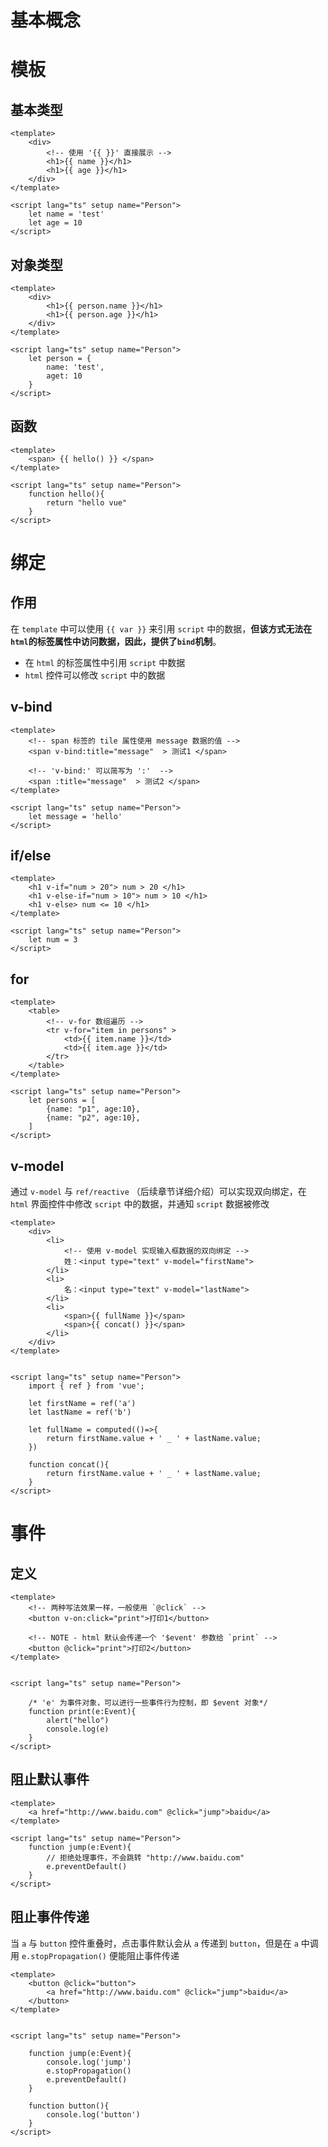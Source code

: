 # 基本概念

# 模板

## 基本类型

```vue
<template>
    <div>
        <!-- 使用 '{{ }}' 直接展示 -->
        <h1>{{ name }}</h1>
        <h1>{{ age }}</h1>
    </div>
</template>

<script lang="ts" setup name="Person">
    let name = 'test'
    let age = 10
</script>
```

## 对象类型

```vue
<template>
    <div>
        <h1>{{ person.name }}</h1>
        <h1>{{ person.age }}</h1>
    </div>
</template>

<script lang="ts" setup name="Person">
    let person = {
        name: 'test',
        aget: 10
    } 
</script>
```

## 函数

```vue
<template>
    <span> {{ hello() }} </span>
</template>

<script lang="ts" setup name="Person">
    function hello(){
        return "hello vue"
    }
</script>
```

# 绑定

## 作用

在 `template` 中可以使用 `{{ var }}` 来引用 `script` 中的数据，**但该方式无法在`html`的标签属性中访问数据，因此，提供了`bind`机制**。
- 在 `html` 的标签属性中引用 `script` 中数据
- `html` 控件可以修改 `script` 中的数据

## v-bind

```vue
<template>
    <!-- span 标签的 tile 属性使用 message 数据的值 -->
    <span v-bind:title="message"  > 测试1 </span>

    <!-- 'v-bind:' 可以简写为 ':'  -->
    <span :title="message"  > 测试2 </span>
</template>

<script lang="ts" setup name="Person">
    let message = 'hello'
</script>
```

## if/else

```vue
<template>
    <h1 v-if="num > 20"> num > 20 </h1>
    <h1 v-else-if="num > 10"> num > 10 </h1>
    <h1 v-else> num <= 10 </h1>
</template>

<script lang="ts" setup name="Person">
    let num = 3
</script>
```

## for

```vue
<template>
    <table>
        <!-- v-for 数组遍历 -->
        <tr v-for="item in persons" >
            <td>{{ item.name }}</td>
            <td>{{ item.age }}</td>
        </tr>
    </table>
</template>

<script lang="ts" setup name="Person">
    let persons = [
        {name: "p1", age:10},
        {name: "p2", age:10},
    ]
</script>
```

## v-model

通过 `v-model` 与 `ref/reactive` （后续章节详细介绍）可以实现双向绑定，在 `html` 界面控件中修改 `script` 中的数据，并通知 `script` 数据被修改

```vue
<template>
    <div>
        <li>
            <!-- 使用 v-model 实现输入框数据的双向绑定 -->
            姓：<input type="text" v-model="firstName">
        </li>
        <li>
            名：<input type="text" v-model="lastName">
        </li>
        <li>
            <span>{{ fullName }}</span>
            <span>{{ concat() }}</span>
        </li>
    </div>
</template>


<script lang="ts" setup name="Person">
    import { ref } from 'vue';

    let firstName = ref('a')
    let lastName = ref('b')

    let fullName = computed(()=>{
        return firstName.value + ' _ ' + lastName.value;
    })

    function concat(){
        return firstName.value + ' _ ' + lastName.value;
    }
</script>
```

# 事件

## 定义

```vue
<template>
    <!-- 两种写法效果一样，一般使用 `@click` -->
    <button v-on:click="print">打印1</button>

    <!-- NOTE - html 默认会传递一个 '$event' 参数给 `print` -->
    <button @click="print">打印2</button>
</template>


<script lang="ts" setup name="Person">

    /* 'e' 为事件对象，可以进行一些事件行为控制，即 $event 对象*/
    function print(e:Event){
        alert("hello")
        console.log(e)
    }
</script>
```

## 阻止默认事件

```vue
<template>
    <a href="http://www.baidu.com" @click="jump">baidu</a>
</template>

<script lang="ts" setup name="Person">
    function jump(e:Event){
        // 拒绝处理事件，不会跳转 "http://www.baidu.com"
        e.preventDefault()
    }
</script>
```

## 阻止事件传递

当 `a` 与 `button` 控件重叠时，点击事件默认会从 `a` 传递到 `button`，但是在 `a` 中调用 `e.stopPropagation()` 便能阻止事件传递

```vue
<template>
    <button @click="button">
        <a href="http://www.baidu.com" @click="jump">baidu</a>
    </button>
</template>


<script lang="ts" setup name="Person">

    function jump(e:Event){
        console.log('jump')
        e.stopPropagation()
        e.preventDefault()
    }

    function button(){
        console.log('button')
    }
</script>
```
